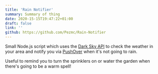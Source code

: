 ```yaml
---
title: 'Rain Notifier'
summary: Summary of thing
date: 2020-15-15T19:47:22+01:00
draft: false
link: ''
github: https://github.com/Pezmc/Rain-Notifier
---
```


Small Node.js script which uses the [Dark Sky API](https://darksky.net/dev) to
check the weather in your area and notify you via
[PushOver](https://pushover.net/) when it's not going to rain.

Useful to remind you to turn the sprinklers on or water the garden when there's
going to be a warm spell!
